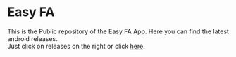 # Easy FA

This is the Public repository of the Easy FA App. Here you can find the latest android releases.\
Just click on releases on the right or click [here](https://github.com/LasseMahnke/EasyFA-Public/releases/tag/1.2.3).

